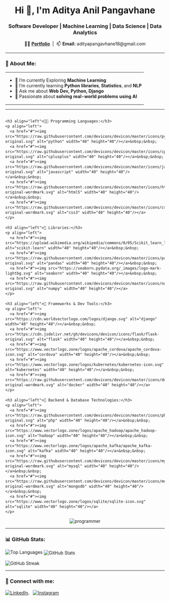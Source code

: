 <h1 align="center">Hi 👋, I'm Aditya Anil Pangavhane</h1>
<h3 align="center">Software Developer | Machine Learning | Data Science | Data Analytics</h3>

<p align="center">
  👨‍💻 <a href="https://adityapangavhaneportfolio.netlify.app/" target="_blank"><strong>Portfolio</strong></a> &nbsp;|&nbsp; 
  📫 <strong>Email:</strong> adityapangavhane18@gmail.com
</p>

---

<h3 align="left">🚀 About Me:</h3>

<table>
  <tr>
    <td>
      <ul>
        <li>🔭 I’m currently Exploring <strong>Machine Learning</strong></li>
        <li>🌱 I’m currently learning <strong>Python libraries</strong>, <strong>Statistics</strong>, and <strong>NLP</strong></li>
        <li>💬 Ask me about <strong>Web Dev, Python, Django</strong></li>
        <li>🎯 Passionate about <strong>solving real-world problems using AI</strong></li>
      </ul>
    </td>
  </tr>
</table>

---

<div style="display: flex; flex-wrap: wrap; justify-content: space-between; align-items: flex-start;">

  <div style="flex: 1; min-width: 300px;">

    <h3 align="left">🧑‍💻 Programming Languages:</h3>
    <p align="left">
      <a href="#"><img src="https://raw.githubusercontent.com/devicons/devicon/master/icons/python/python-original.svg" alt="python" width="40" height="40"/></a>&nbsp;&nbsp;
      <a href="#"><img src="https://raw.githubusercontent.com/devicons/devicon/master/icons/cplusplus/cplusplus-original.svg" alt="cplusplus" width="40" height="40"/></a>&nbsp;&nbsp;
      <a href="#"><img src="https://raw.githubusercontent.com/devicons/devicon/master/icons/javascript/javascript-original.svg" alt="javascript" width="40" height="40"/></a>&nbsp;&nbsp;
      <a href="#"><img src="https://raw.githubusercontent.com/devicons/devicon/master/icons/html5/html5-original-wordmark.svg" alt="html5" width="40" height="40"/></a>&nbsp;&nbsp;
      <a href="#"><img src="https://raw.githubusercontent.com/devicons/devicon/master/icons/css3/css3-original-wordmark.svg" alt="css3" width="40" height="40"/></a>
    </p>

    <h3 align="left">🤖 Libraries:</h3>
    <p align="left">
      <a href="#"><img src="https://upload.wikimedia.org/wikipedia/commons/0/05/Scikit_learn_logo_small.svg" alt="scikit-learn" width="40" height="40"/></a>&nbsp;&nbsp;
      <a href="#"><img src="https://raw.githubusercontent.com/devicons/devicon/master/icons/pandas/pandas-original.svg" alt="pandas" width="40" height="40"/></a>&nbsp;&nbsp;
      <a href="#"><img src="https://seaborn.pydata.org/_images/logo-mark-lightbg.svg" alt="seaborn" width="40" height="40"/></a>&nbsp;&nbsp;
      <a href="#"><img src="https://raw.githubusercontent.com/devicons/devicon/master/icons/numpy/numpy-original.svg" alt="numpy" width="40" height="40"/></a>
    </p>

    <h3 align="left">🧱 Frameworks & Dev Tools:</h3>
    <p align="left">
      <a href="#"><img src="https://cdn.worldvectorlogo.com/logos/django.svg" alt="django" width="40" height="40"/></a>&nbsp;&nbsp;
      <a href="#"><img src="https://cdn.jsdelivr.net/gh/devicons/devicon/icons/flask/flask-original.svg" alt="flask" width="40" height="40"/></a>&nbsp;&nbsp;
      <a href="#"><img src="https://www.vectorlogo.zone/logos/apache_cordova/apache_cordova-icon.svg" alt="cordova" width="40" height="40"/></a>&nbsp;&nbsp;
      <a href="#"><img src="https://www.vectorlogo.zone/logos/kubernetes/kubernetes-icon.svg" alt="kubernetes" width="40" height="40"/></a>&nbsp;&nbsp;
      <a href="#"><img src="https://raw.githubusercontent.com/devicons/devicon/master/icons/docker/docker-original-wordmark.svg" alt="docker" width="40" height="40"/></a>
    </p>

    <h3 align="left">💾 Backend & Database Technologies:</h3>
    <p align="left">
      <a href="#"><img src="https://raw.githubusercontent.com/devicons/devicon/master/icons/php/php-original.svg" alt="php" width="40" height="40"/></a>&nbsp;&nbsp;
      <a href="#"><img src="https://www.vectorlogo.zone/logos/apache_hadoop/apache_hadoop-icon.svg" alt="hadoop" width="40" height="40"/></a>&nbsp;&nbsp;
      <a href="#"><img src="https://www.vectorlogo.zone/logos/apache_kafka/apache_kafka-icon.svg" alt="kafka" width="40" height="40"/></a>&nbsp;&nbsp;
      <a href="#"><img src="https://raw.githubusercontent.com/devicons/devicon/master/icons/mysql/mysql-original-wordmark.svg" alt="mysql" width="40" height="40"/></a>&nbsp;&nbsp;
      <a href="#"><img src="https://raw.githubusercontent.com/devicons/devicon/master/icons/mongodb/mongodb-original-wordmark.svg" alt="mongodb" width="40" height="40"/></a>&nbsp;&nbsp;
      <a href="#"><img src="https://www.vectorlogo.zone/logos/sqlite/sqlite-icon.svg" alt="sqlite" width="40" height="40"/></a>
    </p>
  </div>

  <div style="flex: 1; min-width: 300px; text-align: center;">
    <img src="https://cdn.dribbble.com/users/1162077/screenshots/3848914/programmer.gif" alt="programmer" width="300" />
  </div>
</div>

---

<h3 align="left">📊 GitHub Stats:</h3>

<p><img align="left" src="https://github-readme-stats.vercel.app/api/top-langs?username=adityapangavhane18&show_icons=true&locale=en&layout=compact" alt="Top Languages" /></p>

<p>&nbsp;<img align="center" src="https://github-readme-stats.vercel.app/api?username=adityapangavhane18&show_icons=true&locale=en" alt="GitHub Stats" /></p>

<p><img align="center" src="https://github-readme-streak-stats.herokuapp.com/?user=adityapangavhane18&" alt="GitHub Streak" /></p>

---

<h3 align="left">🔗 Connect with me:</h3>
<p align="left">
  <a href="https://linkedin.com/in/aditya-pangavhane-803481217" target="_blank">
    <img align="center" src="https://raw.githubusercontent.com/rahuldkjain/github-profile-readme-generator/master/src/images/icons/Social/linked-in-alt.svg" alt="LinkedIn" height="30" width="40" />
  </a>&nbsp;&nbsp;
  <a href="https://www.instagram.com/_aditya_pangavhane" target="_blank">
    <img align="center" src="https://raw.githubusercontent.com/rahuldkjain/github-profile-readme-generator/master/src/images/icons/Social/instagram.svg" alt="Instagram" height="30" width="40" />
  </a>
</p>
